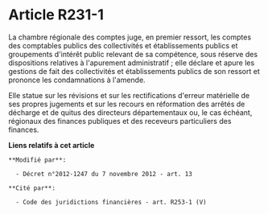 # Article R231-1

La chambre régionale des comptes juge, en premier ressort, les comptes des comptables publics des collectivités et
établissements publics et groupements d'intérêt public relevant de sa compétence, sous réserve des dispositions relatives à
l'apurement administratif ; elle déclare et apure les gestions de fait des collectivités et établissements publics de son
ressort et prononce les condamnations à l'amende. 

Elle statue sur les révisions et sur les rectifications d'erreur matérielle de ses propres jugements et sur les recours en
réformation des arrêtés de décharge et de quitus des   directeurs départementaux ou, le cas échéant, régionaux des finances
publiques  et des receveurs particuliers des finances.

**Liens relatifs à cet article**

	**Modifié par**:

	  - Décret n°2012-1247 du 7 novembre 2012 - art. 13

	**Cité par**:

	  - Code des juridictions financières - art. R253-1 (V)
